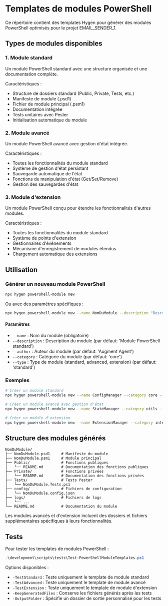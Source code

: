 # Templates de modules PowerShell

Ce répertoire contient des templates Hygen pour générer des modules PowerShell optimisés pour le projet EMAIL_SENDER_1.

## Types de modules disponibles

### 1. Module standard

Un module PowerShell standard avec une structure organisée et une documentation complète.

Caractéristiques :
- Structure de dossiers standard (Public, Private, Tests, etc.)
- Manifeste de module (.psd1)
- Fichier de module principal (.psm1)
- Documentation intégrée
- Tests unitaires avec Pester
- Initialisation automatique du module

### 2. Module avancé

Un module PowerShell avancé avec gestion d'état intégrée.

Caractéristiques :
- Toutes les fonctionnalités du module standard
- Système de gestion d'état persistant
- Sauvegarde automatique de l'état
- Fonctions de manipulation d'état (Get/Set/Remove)
- Gestion des sauvegardes d'état

### 3. Module d'extension

Un module PowerShell conçu pour étendre les fonctionnalités d'autres modules.

Caractéristiques :
- Toutes les fonctionnalités du module standard
- Système de points d'extension
- Gestionnaires d'événements
- Mécanisme d'enregistrement de modules étendus
- Chargement automatique des extensions

## Utilisation

### Générer un nouveau module PowerShell

```bash
npx hygen powershell-module new
```

Ou avec des paramètres spécifiques :

```bash
npx hygen powershell-module new --name NomDuModule --description "Description du module" --category core --type standard --author "Votre Nom"
```

#### Paramètres

- `--name` : Nom du module (obligatoire)
- `--description` : Description du module (par défaut: 'Module PowerShell standard')
- `--author` : Auteur du module (par défaut: 'Augment Agent')
- `--category` : Catégorie du module (par défaut: 'core')
- `--type` : Type de module (standard, advanced, extension) (par défaut: 'standard')

### Exemples

```bash
# Créer un module standard
npx hygen powershell-module new --name ConfigManager --category core --type standard

# Créer un module avancé avec gestion d'état
npx hygen powershell-module new --name StateManager --category utils --type advanced

# Créer un module d'extension
npx hygen powershell-module new --name ExtensionManager --category integration --type extension
```

## Structure des modules générés

```
NomDuModule/
├── NomDuModule.psd1     # Manifeste du module
├── NomDuModule.psm1     # Module principal
├── Public/              # Fonctions publiques
│   └── README.md        # Documentation des fonctions publiques
├── Private/             # Fonctions privées
│   └── README.md        # Documentation des fonctions privées
├── Tests/               # Tests Pester
│   └── NomDuModule.Tests.ps1
├── config/              # Fichiers de configuration
│   └── NomDuModule.config.json
├── logs/                # Fichiers de logs
│   └── ...
└── README.md            # Documentation du module
```

Les modules avancés et d'extension incluent des dossiers et fichiers supplémentaires spécifiques à leurs fonctionnalités.

## Tests

Pour tester les templates de modules PowerShell :

```powershell
.\development\scripts\tests\Test-PowerShellModuleTemplates.ps1
```

Options disponibles :
- `-TestStandard` : Teste uniquement le template de module standard
- `-TestAdvanced` : Teste uniquement le template de module avancé
- `-TestExtension` : Teste uniquement le template de module d'extension
- `-KeepGeneratedFiles` : Conserve les fichiers générés après les tests
- `-OutputFolder` : Spécifie un dossier de sortie personnalisé pour les tests
